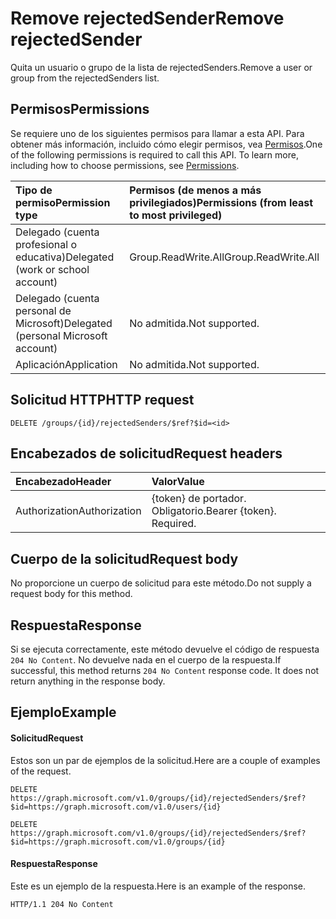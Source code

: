 # <a name="remove-rejectedsender"></a><span data-ttu-id="bef09-101">Remove rejectedSender</span><span class="sxs-lookup"><span data-stu-id="bef09-101">Remove rejectedSender</span></span>
<span data-ttu-id="bef09-102">Quita un usuario o grupo de la lista de rejectedSenders.</span><span class="sxs-lookup"><span data-stu-id="bef09-102">Remove a user or group from the rejectedSenders list.</span></span>

## <a name="permissions"></a><span data-ttu-id="bef09-103">Permisos</span><span class="sxs-lookup"><span data-stu-id="bef09-103">Permissions</span></span>
<span data-ttu-id="bef09-p101">Se requiere uno de los siguientes permisos para llamar a esta API. Para obtener más información, incluido cómo elegir permisos, vea [Permisos](../../../concepts/permissions_reference.md).</span><span class="sxs-lookup"><span data-stu-id="bef09-p101">One of the following permissions is required to call this API. To learn more, including how to choose permissions, see [Permissions](../../../concepts/permissions_reference.md).</span></span>

| <span data-ttu-id="bef09-106">Tipo de permiso</span><span class="sxs-lookup"><span data-stu-id="bef09-106">Permission type</span></span>                        | <span data-ttu-id="bef09-107">Permisos (de menos a más privilegiados)</span><span class="sxs-lookup"><span data-stu-id="bef09-107">Permissions (from least to most privileged)</span></span>  |
|:---------------------------------------|:-------------------------------------------- |
| <span data-ttu-id="bef09-108">Delegado (cuenta profesional o educativa)</span><span class="sxs-lookup"><span data-stu-id="bef09-108">Delegated (work or school account)</span></span>     | <span data-ttu-id="bef09-109">Group.ReadWrite.All</span><span class="sxs-lookup"><span data-stu-id="bef09-109">Group.ReadWrite.All</span></span> |
| <span data-ttu-id="bef09-110">Delegado (cuenta personal de Microsoft)</span><span class="sxs-lookup"><span data-stu-id="bef09-110">Delegated (personal Microsoft account)</span></span> | <span data-ttu-id="bef09-111">No admitida.</span><span class="sxs-lookup"><span data-stu-id="bef09-111">Not supported.</span></span> |
| <span data-ttu-id="bef09-112">Aplicación</span><span class="sxs-lookup"><span data-stu-id="bef09-112">Application</span></span>                            | <span data-ttu-id="bef09-113">No admitida.</span><span class="sxs-lookup"><span data-stu-id="bef09-113">Not supported.</span></span> |

## <a name="http-request"></a><span data-ttu-id="bef09-114">Solicitud HTTP</span><span class="sxs-lookup"><span data-stu-id="bef09-114">HTTP request</span></span>
<!-- { "blockType": "ignored" } -->
```http
DELETE /groups/{id}/rejectedSenders/$ref?$id=<id>
```

## <a name="request-headers"></a><span data-ttu-id="bef09-115">Encabezados de solicitud</span><span class="sxs-lookup"><span data-stu-id="bef09-115">Request headers</span></span>

| <span data-ttu-id="bef09-116">Encabezado</span><span class="sxs-lookup"><span data-stu-id="bef09-116">Header</span></span>         | <span data-ttu-id="bef09-117">Valor</span><span class="sxs-lookup"><span data-stu-id="bef09-117">Value</span></span>                      |
|:---------------|:---------------------------|
| <span data-ttu-id="bef09-118">Authorization</span><span class="sxs-lookup"><span data-stu-id="bef09-118">Authorization</span></span>  | <span data-ttu-id="bef09-p102">{token} de portador. Obligatorio.</span><span class="sxs-lookup"><span data-stu-id="bef09-p102">Bearer {token}. Required.</span></span> 

## <a name="request-body"></a><span data-ttu-id="bef09-121">Cuerpo de la solicitud</span><span class="sxs-lookup"><span data-stu-id="bef09-121">Request body</span></span>
<span data-ttu-id="bef09-122">No proporcione un cuerpo de solicitud para este método.</span><span class="sxs-lookup"><span data-stu-id="bef09-122">Do not supply a request body for this method.</span></span>

## <a name="response"></a><span data-ttu-id="bef09-123">Respuesta</span><span class="sxs-lookup"><span data-stu-id="bef09-123">Response</span></span>
<span data-ttu-id="bef09-p103">Si se ejecuta correctamente, este método devuelve el código de respuesta `204 No Content`. No devuelve nada en el cuerpo de la respuesta.</span><span class="sxs-lookup"><span data-stu-id="bef09-p103">If successful, this method returns `204 No Content` response code. It does not return anything in the response body.</span></span>

## <a name="example"></a><span data-ttu-id="bef09-126">Ejemplo</span><span class="sxs-lookup"><span data-stu-id="bef09-126">Example</span></span>
#### <a name="request"></a><span data-ttu-id="bef09-127">Solicitud</span><span class="sxs-lookup"><span data-stu-id="bef09-127">Request</span></span>
<span data-ttu-id="bef09-128">Estos son un par de ejemplos de la solicitud.</span><span class="sxs-lookup"><span data-stu-id="bef09-128">Here are a couple of examples of the request.</span></span>
<!-- {
  "blockType": "request",
  "name": "create_directoryobject_from_group"
}-->
```http
DELETE https://graph.microsoft.com/v1.0/groups/{id}/rejectedSenders/$ref?$id=https://graph.microsoft.com/v1.0/users/{id}

DELETE https://graph.microsoft.com/v1.0/groups/{id}/rejectedSenders/$ref?$id=https://graph.microsoft.com/v1.0/groups/{id}
```

#### <a name="response"></a><span data-ttu-id="bef09-129">Respuesta</span><span class="sxs-lookup"><span data-stu-id="bef09-129">Response</span></span>
<span data-ttu-id="bef09-130">Este es un ejemplo de la respuesta.</span><span class="sxs-lookup"><span data-stu-id="bef09-130">Here is an example of the response.</span></span> 
<!-- {
  "blockType": "response",
  "truncated": true
} -->
```http
HTTP/1.1 204 No Content
```

<!-- uuid: 8fcb5dbc-d5aa-4681-8e31-b001d5168d79
2015-10-25 14:57:30 UTC -->
<!-- {
  "type": "#page.annotation",
  "description": "Create rejectedSender",
  "keywords": "",
  "section": "documentation",
  "tocPath": ""
}-->